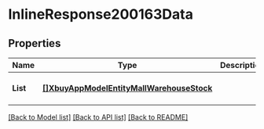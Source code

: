 # InlineResponse200163Data

## Properties
Name | Type | Description | Notes
------------ | ------------- | ------------- | -------------
**List** | [**[]XbuyAppModelEntityMallWarehouseStock**](xbuy.app.model.entity.MallWarehouseStock.md) |  | [optional] [default to null]

[[Back to Model list]](../README.md#documentation-for-models) [[Back to API list]](../README.md#documentation-for-api-endpoints) [[Back to README]](../README.md)

